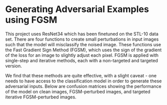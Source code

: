 # Generating Adversarial Examples using FGSM

This project uses ResNet34 which has been finetuned on the STL-10 data set. There are four functions to create small perturbations in input images such that the model will misclassify the noised image. These functions use the Fast Gradient Sign Method (FGSM), which uses the sign of the gradient of the loss for an image to slightly adjust each pixel. FGSM is applied with single-step and iterative methods, each with a non-targeted and targeted version. 

We find that these methods are quite effective, with a slight caveat - one needs to have access to the classification model in order to generate these adversarial inputs. Below are confusion matrices showing the performance of the model on clean images, FGSM-perturbed images, and targeted iterative FGSM-perturbed images.


 
